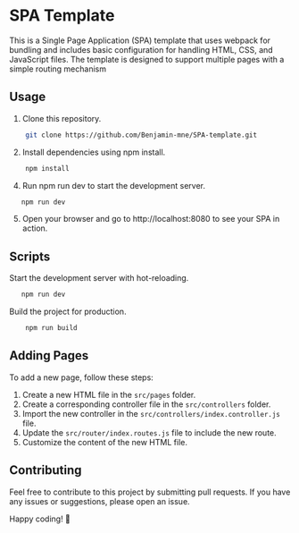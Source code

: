 
# SPA Template

This is a Single Page Application (SPA) template that uses webpack for bundling and includes basic configuration for handling HTML, CSS, and JavaScript files. The template is designed to support multiple pages with a simple routing mechanism

## Usage
1. Clone this repository.
```bash
    git clone https://github.com/Benjamin-mne/SPA-template.git
```
2. Install dependencies using npm install.
```bash
    npm install
```
4. Run npm run dev to start the development server.
```bash
   npm run dev
```
5. Open your browser and go to http://localhost:8080 to see your SPA in action.

## Scripts
Start the development server with hot-reloading.
```bash
   npm run dev
```
Build the project for production.
```bash
    npm run build
```
## Adding Pages
To add a new page, follow these steps:
1. Create a new HTML file in the `src/pages` folder.
2. Create a corresponding controller file in the `src/controllers` folder.
3. Import the new controller in the `src/controllers/index.controller.js` file.
4. Update the `src/router/index.routes.js` file to include the new route.
5. Customize the content of the new HTML file.

## Contributing
Feel free to contribute to this project by submitting pull requests. If you have any issues or suggestions, please open an issue.


Happy coding! 🚀
